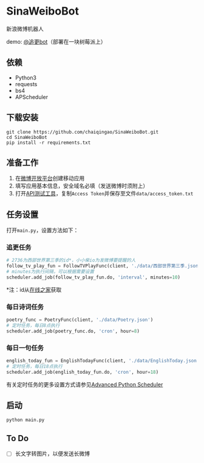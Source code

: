 # SinaWeiboBot
新浪微博机器人

demo: [@追更bot](https://weibo.com/u/7429317732)（部署在一块树莓派上）

## 依赖

- Python3
- requests
- bs4
- APScheduler

## 下载安装

```shell script
git clone https://github.com/chaiqingao/SinaWeiboBot.git
cd SinaWeiboBot
pip install -r requirements.txt
```

## 准备工作

1. 在[微博开放平台](https://open.weibo.com)创建移动应用
2. 填写应用基本信息，安全域名必填（发送微博时须附上）
3. 打开[API测试工具](https://open.weibo.com/tools/console/)，复制`Access Token`并保存至文件`data/access_token.txt`

## 任务设置

打开`main.py`，设置方法如下：

### 追更任务

```python
# 2736为西部世界第三季的id*，小小柴io为发微博要提醒的人
follow_tv_play_fun = FollowTVPlayFunc(client, './data/西部世界第三季.json', '2736', '小小柴io')
# minutes为执行间隔，可以根据需要设置
scheduler.add_job(follow_tv_play_fun.do, 'interval', minutes=10)
```

*注：id从[在线之家](https://www.zxzj.me)获取

### 每日诗词任务

```python
poetry_func = PoetryFunc(client, './data/Poetry.json')
# 定时任务，每日8点执行
scheduler.add_job(poetry_func.do, 'cron', hour=8)
```

### 每日一句任务
```python
english_today_fun = EnglishTodayFunc(client, './data/EnglishToday.json')
# 定时任务，每日18点执行
scheduler.add_job(english_today_fun.do, 'cron', hour=18)
```

有关定时任务的更多设置方式请参见[Advanced Python Scheduler](https://apscheduler.readthedocs.io/en/stable/)

## 启动

```shell script
python main.py
```

## To Do
- [ ] 长文字转图片，以便发送长微博
